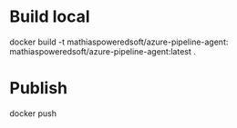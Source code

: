 # Build local
docker build -t mathiaspoweredsoft/azure-pipeline-agent:<version> mathiaspoweredsoft/azure-pipeline-agent:latest .

# Publish
docker push 
